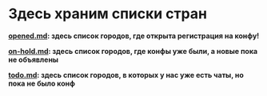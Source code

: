 # Здесь храним списки стран

**[opened.md](opened.md): здесь список городов, где открыта регистрация на конфу!**

**[on-hold.md](on-hold.mdы): здесь список городов, где конфы уже были, а новые пока не объявлены**

**[todo.md](todo.md]): здесь список городов, в которых у нас уже есть чаты, но пока не было конф**
